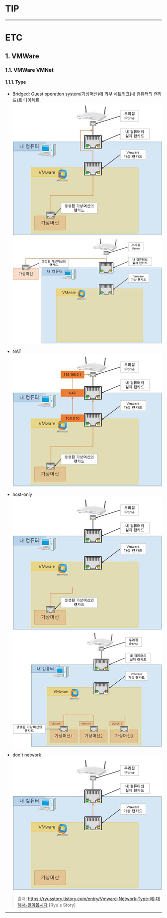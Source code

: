 # TIP

---


# ETC
## 1. VMWare
### 1.1. VMWare VMNet
#### 1.1.1. Type
- Bridged: Guest operation system(가상머신)에 외부 네트워크(내 컴퓨터의 랜카드)로 다이렉트  
![bridged_1](../resource/Tools,%20tip,%20bridged%201.png)  
![bridged_2](../resource/Tools,%20tip,%20bridged%202.png)  

- NAT  
![nat](../resource/Tools,%20tip,%20nat.png)  

- host-only  
![host-only](../resource/Tools,%20tip,%20host-only%201.png)  
![host-only](../resource/Tools,%20tip,%20host-only%202.png)  

- don't network  
![don't network](../resource/Tools,%20tip,%20don't%20network.png)  
		
> 출처: https://ryusstory.tistory.com/entry/Vmware-Network-Type-에-대해서-알아봅시다 [Ryu's Story]
---

